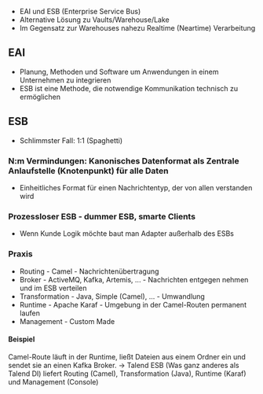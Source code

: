 - EAI und ESB (Enterprise Service Bus)
- Alternative Lösung zu Vaults/Warehouse/Lake
- Im Gegensatz zur Warehouses nahezu Realtime (Neartime) Verarbeitung

## EAI 

- Planung, Methoden und Software um Anwendungen in einem Unternehmen zu integrieren
- ESB ist eine Methode, die notwendige Kommunikation technisch zu ermöglichen

## ESB

- Schlimmster Fall: 1:1 (Spaghetti)

### N:m Vermindungen: Kanonisches Datenformat als Zentrale Anlaufstelle (Knotenpunkt) für alle Daten

- Einheitliches Format für einen Nachrichtentyp, der von allen verstanden wird

### Prozessloser ESB - dummer ESB, smarte Clients

- Wenn Kunde Logik möchte baut man Adapter außerhalb des ESBs

### Praxis

- Routing - Camel - Nachrichtenübertragung
- Broker - ActiveMQ, Kafka, Artemis, ... - Nachrichten entgegen nehmen und im ESB verteilen
- Transformation - Java, Simple (Camel), ... - Umwandlung
- Runtime - Apache Karaf - Umgebung in der Camel-Routen permanent laufen
- Management - Custom Made

#### Beispiel

Camel-Route läuft in der Runtime, ließt Dateien aus einem Ordner ein und sendet sie an einen Kafka Broker. -> Talend ESB (Was ganz anderes als Talend DI) liefert Routing (Camel), Transformation (Java), Runtime (Karaf) und Management (Console)

